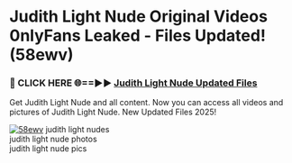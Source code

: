 # Judith Light Nude Original Videos 0nlyFans Leaked - Files Updated! (58ewv)

<h3>🔴 CLICK HERE 🌐==►► <a href="https://tinyurl.com/4mcuefdz" rel="nofollow">Judith Light Nude Updated Files</a></h3>

Get Judith Light Nude and all content. Now you can access all videos and pictures of Judith Light Nude. New Updated Files 2025!

[![58ewv](https://i.imgur.com/StAQSOY.gif)](https://tinyurl.com/4mcuefdz)
judith light nudes<br>
judith light nude photos<br>
judith light nude pics